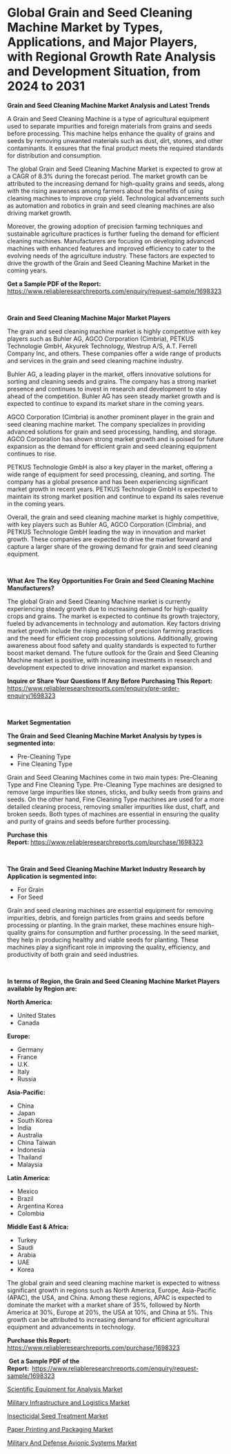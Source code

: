<p><h1>Global Grain and Seed Cleaning Machine Market by Types, Applications, and Major Players, with Regional Growth Rate Analysis and Development Situation, from 2024 to 2031</h1></p><p><strong>Grain and Seed Cleaning Machine Market Analysis and Latest Trends</strong></p>
<p><p>A Grain and Seed Cleaning Machine is a type of agricultural equipment used to separate impurities and foreign materials from grains and seeds before processing. This machine helps enhance the quality of grains and seeds by removing unwanted materials such as dust, dirt, stones, and other contaminants. It ensures that the final product meets the required standards for distribution and consumption.</p><p>The global Grain and Seed Cleaning Machine Market is expected to grow at a CAGR of 8.3% during the forecast period. The market growth can be attributed to the increasing demand for high-quality grains and seeds, along with the rising awareness among farmers about the benefits of using cleaning machines to improve crop yield. Technological advancements such as automation and robotics in grain and seed cleaning machines are also driving market growth.</p><p>Moreover, the growing adoption of precision farming techniques and sustainable agriculture practices is further fueling the demand for efficient cleaning machines. Manufacturers are focusing on developing advanced machines with enhanced features and improved efficiency to cater to the evolving needs of the agriculture industry. These factors are expected to drive the growth of the Grain and Seed Cleaning Machine Market in the coming years.</p></p>
<p><strong>Get a Sample PDF of the Report:&nbsp;</strong> <a href="https://www.reliableresearchreports.com/enquiry/request-sample/1698323">https://www.reliableresearchreports.com/enquiry/request-sample/1698323</a></p>
<p>&nbsp;</p>
<p><strong>Grain and Seed Cleaning Machine Major Market Players</strong></p>
<p><p>The grain and seed cleaning machine market is highly competitive with key players such as Buhler AG, AGCO Corporation (Cimbria), PETKUS Technologie GmbH, Akyurek Technology, Westrup A/S, A.T. Ferrell Company Inc, and others. These companies offer a wide range of products and services in the grain and seed cleaning machine industry.</p><p>Buhler AG, a leading player in the market, offers innovative solutions for sorting and cleaning seeds and grains. The company has a strong market presence and continues to invest in research and development to stay ahead of the competition. Buhler AG has seen steady market growth and is expected to continue to expand its market share in the coming years.</p><p>AGCO Corporation (Cimbria) is another prominent player in the grain and seed cleaning machine market. The company specializes in providing advanced solutions for grain and seed processing, handling, and storage. AGCO Corporation has shown strong market growth and is poised for future expansion as the demand for efficient grain and seed cleaning equipment continues to rise.</p><p>PETKUS Technologie GmbH is also a key player in the market, offering a wide range of equipment for seed processing, cleaning, and sorting. The company has a global presence and has been experiencing significant market growth in recent years. PETKUS Technologie GmbH is expected to maintain its strong market position and continue to expand its sales revenue in the coming years.</p><p>Overall, the grain and seed cleaning machine market is highly competitive, with key players such as Buhler AG, AGCO Corporation (Cimbria), and PETKUS Technologie GmbH leading the way in innovation and market growth. These companies are expected to drive the market forward and capture a larger share of the growing demand for grain and seed cleaning equipment.</p></p>
<p>&nbsp;</p>
<p><strong>What Are The Key Opportunities For Grain and Seed Cleaning Machine Manufacturers?</strong></p>
<p><p>The global Grain and Seed Cleaning Machine market is currently experiencing steady growth due to increasing demand for high-quality crops and grains. The market is expected to continue its growth trajectory, fueled by advancements in technology and automation. Key factors driving market growth include the rising adoption of precision farming practices and the need for efficient crop processing solutions. Additionally, growing awareness about food safety and quality standards is expected to further boost market demand. The future outlook for the Grain and Seed Cleaning Machine market is positive, with increasing investments in research and development expected to drive innovation and market expansion.</p></p>
<p><strong>Inquire or Share Your Questions If Any Before Purchasing This Report:</strong> <a href="https://www.reliableresearchreports.com/enquiry/pre-order-enquiry/1698323">https://www.reliableresearchreports.com/enquiry/pre-order-enquiry/1698323</a></p>
<p>&nbsp;</p>
<p><strong>Market Segmentation</strong></p>
<p><strong>The Grain and Seed Cleaning Machine Market Analysis by types is segmented into:</strong></p>
<p><ul><li>Pre-Cleaning Type</li><li>Fine Cleaning Type</li></ul></p>
<p><p>Grain and Seed Cleaning Machines come in two main types: Pre-Cleaning Type and Fine Cleaning Type. Pre-Cleaning Type machines are designed to remove large impurities like stones, sticks, and bulky seeds from grains and seeds. On the other hand, Fine Cleaning Type machines are used for a more detailed cleaning process, removing smaller impurities like dust, chaff, and broken seeds. Both types of machines are essential in ensuring the quality and purity of grains and seeds before further processing.</p></p>
<p><strong>Purchase this Report:&nbsp;</strong><a href="https://www.reliableresearchreports.com/purchase/1698323">https://www.reliableresearchreports.com/purchase/1698323</a></p>
<p>&nbsp;</p>
<p><strong>The Grain and Seed Cleaning Machine Market Industry Research by Application is segmented into:</strong></p>
<p><ul><li>For Grain</li><li>For Seed</li></ul></p>
<p><p>Grain and seed cleaning machines are essential equipment for removing impurities, debris, and foreign particles from grains and seeds before processing or planting. In the grain market, these machines ensure high-quality grains for consumption and further processing. In the seed market, they help in producing healthy and viable seeds for planting. These machines play a significant role in improving the quality, efficiency, and productivity of both grain and seed industries.</p></p>
<p>&nbsp;</p>
<p><strong>In terms of Region, the Grain and Seed Cleaning Machine Market Players available by Region are:</strong></p>
<p>
    <p> <strong> North America: </strong>
        <ul>
            <li>United States</li>
            <li>Canada</li>
        </ul>
        </p> 
    <p> <strong> Europe: </strong>
        <ul>
            <li>Germany</li>
            <li>France</li>
            <li>U.K.</li>
            <li>Italy</li>
            <li>Russia</li>
        </ul>
        </p> 
    <p> <strong> Asia-Pacific: </strong>
        <ul>
            <li>China</li>
            <li>Japan</li>
            <li>South Korea</li>
            <li>India</li>
            <li>Australia</li>
            <li>China Taiwan</li>
            <li>Indonesia</li>
            <li>Thailand</li>
            <li>Malaysia</li>
        </ul>
        </p> 
    <p> <strong> Latin America: </strong>
        <ul>
            <li>Mexico</li>
            <li>Brazil</li>
            <li>Argentina Korea</li>
            <li>Colombia</li>
        </ul>
        </p> 
    <p> <strong> Middle East & Africa: </strong>
        <ul>
            <li>Turkey</li>
            <li>Saudi</li>
            <li>Arabia</li>
            <li>UAE</li>
            <li>Korea</li>
        </ul>
    </p>
    </p>
<p><p>The global grain and seed cleaning machine market is expected to witness significant growth in regions such as North America, Europe, Asia-Pacific (APAC), the USA, and China. Among these regions, APAC is expected to dominate the market with a market share of 35%, followed by North America at 30%, Europe at 20%, the USA at 10%, and China at 5%. This growth can be attributed to increasing demand for efficient agricultural equipment and advancements in technology.</p></p>
<p><strong>Purchase this Report: </strong><a href="https://www.reliableresearchreports.com/purchase/1698323">https://www.reliableresearchreports.com/purchase/1698323</a></p>
<p>&nbsp;<strong>Get a Sample PDF of the Report:&nbsp;&nbsp;</strong><a href="https://www.reliableresearchreports.com/enquiry/request-sample/1698323">https://www.reliableresearchreports.com/enquiry/request-sample/1698323</a></p>
<p><strong></strong></p>
<p><p><a href="https://medium.com/@cletusrice655/scientific-equipment-for-analysis-market-the-key-to-successful-business-strategy-forecast-till-aad98d3798f0">Scientific Equipment for Analysis Market</a></p><p><a href="https://medium.com/@cletusrice655/military-infrastructure-and-logistics-market-competitive-analysis-market-trends-and-forecast-to-ca8aa194ce1b">Military Infrastructure and Logistics Market</a></p><p><a href="https://medium.com/@cletusrice655/insecticidal-seed-treatment-market-the-key-to-successful-business-strategy-forecast-till-2031-cfce98567115">Insecticidal Seed Treatment Market</a></p><p><a href="https://medium.com/@cletusrice655/paper-printing-and-packaging-market-trends-forecast-and-competitive-analysis-to-2031-b9c9c6d8f708">Paper Printing and Packaging Market</a></p><p><a href="https://medium.com/@cletusrice655/analyzing-military-and-defense-avionic-systems-market-global-industry-perspective-and-forecast-75a06db0b485">Military And Defense Avionic Systems Market</a></p></p>